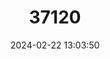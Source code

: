 ---
title: "37120"
category: "Knema stenocarpa"
draft: false
date: 2024-02-22 13:03:50
languages:
  Philippine (Other): ["Lago", "Libago", "Kalahalaghag"]
---
